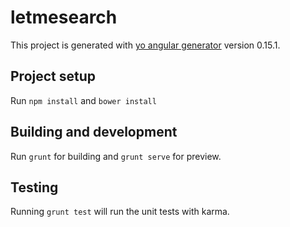 # letmesearch

This project is generated with [yo angular generator](https://github.com/yeoman/generator-angular)
version 0.15.1.

## Project setup

Run `npm install` and `bower install`

## Building and development

Run `grunt` for building and `grunt serve` for preview.

## Testing

Running `grunt test` will run the unit tests with karma.

